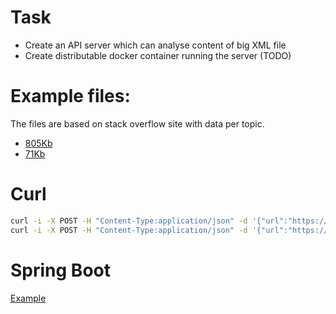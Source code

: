 
# Task

* Create an API server which can analyse content of big XML file
* Create distributable docker container running the server (TODO)

# Example files:
The files are based on stack overflow site with data per topic.
* [805Kb](https://s3-eu-west-1.amazonaws.com/merapar-assessment/3dprinting-posts.xml)
* [71Kb](https://s3-eu-west-1.amazonaws.com/merapar-assessment/arabic-posts.xml)

# Curl
```bash
curl -i -X POST -H "Content-Type:application/json" -d '{"url":"https://s3-eu-west-1.amazonaws.com/merapar-assessment/arabic-posts.xml"}' 'http://localhost:8080/analyze/'
curl -i -X POST -H "Content-Type:application/json" -d '{"url":"https://s3-eu-west-1.amazonaws.com/merapar-assessment/3dprinting-posts.xml"}' 'http://localhost:8080/analyze/'
```

# Spring Boot
[Example](https://docs.spring.io/spring-boot/docs/current/reference/html/getting-started.html#getting-started-first-application)
